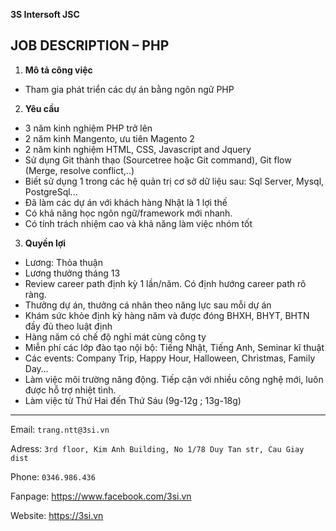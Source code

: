 **3S Intersoft JSC**

JOB DESCRIPTION – PHP
---

1. **Mô tả công việc**
- Tham gia phát triển các dự án bằng ngôn ngữ PHP
2. **Yêu cầu**
- 3 năm kinh nghiệm PHP trở lên
- 2 năm kinh Mangento, ưu tiên Magento 2
- 2 năm kinh nghiệm HTML, CSS, Javascript and Jquery
- Sử dụng Git thành thạo (Sourcetree hoặc Git command), Git flow (Merge, resolve conflict,..)
- Biết sử dụng 1 trong các hệ quản trị cơ sở dữ liệu sau: Sql Server, Mysql, PostgreSql...
- Đã làm các dự án với khách hàng Nhật là 1 lợi thế
- Có khả năng học ngôn ngữ/framework mới nhanh.
- Có tính trách nhiệm cao và khả năng làm việc nhóm tốt
3. **Quyền lợi**
- Lương: Thỏa thuận
- Lương thưởng tháng 13
- Review career path định kỳ 1 lần/năm. Có định hướng career path rõ ràng.
- Thưởng dự án, thưởng cá nhân theo năng lực sau mỗi dự án
- Khám sức khỏe định kỳ hàng năm và được đóng BHXH, BHYT, BHTN đầy đủ theo luật định
- Hàng năm có chế độ nghỉ mát cùng công ty
- Miễn phí các lớp đào tạo nội bộ: Tiếng Nhật, Tiếng Anh, Seminar kĩ thuật
- Các events: Company Trip, Happy Hour, Halloween, Christmas, Family Day…
- Làm việc môi trường năng động. Tiếp cận với nhiều công nghệ mới, luôn được hỗ trợ nhiệt tình.
- Làm việc từ Thứ Hai đến Thứ Sáu (9g-12g ; 13g-18g)

---
Email: `trang.ntt@3si.vn`

Adress: `3rd floor, Kim Anh Building, No 1/78 Duy Tan str, Cau Giay dist`		 

Phone: `0346.986.436`

Fanpage: https://www.facebook.com/3si.vn

Website: https://3si.vn
